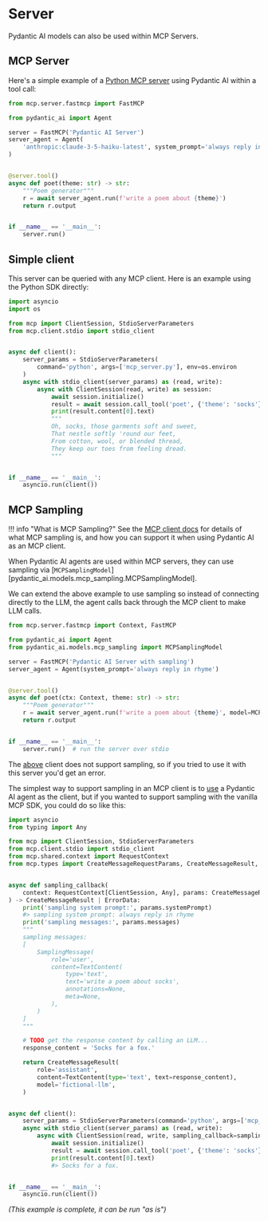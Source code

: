 # Server

Pydantic AI models can also be used within MCP Servers.

## MCP Server

Here's a simple example of a [Python MCP server](https://github.com/modelcontextprotocol/python-sdk) using Pydantic AI within a tool call:

```py {title="mcp_server.py"}
from mcp.server.fastmcp import FastMCP

from pydantic_ai import Agent

server = FastMCP('Pydantic AI Server')
server_agent = Agent(
    'anthropic:claude-3-5-haiku-latest', system_prompt='always reply in rhyme'
)


@server.tool()
async def poet(theme: str) -> str:
    """Poem generator"""
    r = await server_agent.run(f'write a poem about {theme}')
    return r.output


if __name__ == '__main__':
    server.run()
```

## Simple client

This server can be queried with any MCP client. Here is an example using the Python SDK directly:

```py {title="mcp_client.py" requires="mcp_server.py" dunder_name="not_main"}
import asyncio
import os

from mcp import ClientSession, StdioServerParameters
from mcp.client.stdio import stdio_client


async def client():
    server_params = StdioServerParameters(
        command='python', args=['mcp_server.py'], env=os.environ
    )
    async with stdio_client(server_params) as (read, write):
        async with ClientSession(read, write) as session:
            await session.initialize()
            result = await session.call_tool('poet', {'theme': 'socks'})
            print(result.content[0].text)
            """
            Oh, socks, those garments soft and sweet,
            That nestle softly 'round our feet,
            From cotton, wool, or blended thread,
            They keep our toes from feeling dread.
            """


if __name__ == '__main__':
    asyncio.run(client())
```

## MCP Sampling

!!! info "What is MCP Sampling?"
    See the [MCP client docs](./client.md#mcp-sampling) for details of what MCP sampling is, and how you can support it when using Pydantic AI as an MCP client.

When Pydantic AI agents are used within MCP servers, they can use sampling via [`MCPSamplingModel`][pydantic_ai.models.mcp_sampling.MCPSamplingModel].

We can extend the above example to use sampling so instead of connecting directly to the LLM, the agent calls back through the MCP client to make LLM calls.

```py {title="mcp_server_sampling.py"}
from mcp.server.fastmcp import Context, FastMCP

from pydantic_ai import Agent
from pydantic_ai.models.mcp_sampling import MCPSamplingModel

server = FastMCP('Pydantic AI Server with sampling')
server_agent = Agent(system_prompt='always reply in rhyme')


@server.tool()
async def poet(ctx: Context, theme: str) -> str:
    """Poem generator"""
    r = await server_agent.run(f'write a poem about {theme}', model=MCPSamplingModel(session=ctx.session))
    return r.output


if __name__ == '__main__':
    server.run()  # run the server over stdio
```

The [above](#simple-client) client does not support sampling, so if you tried to use it with this server you'd get an error.

The simplest way to support sampling in an MCP client is to [use](./client.md#mcp-sampling) a Pydantic AI agent as the client, but if you wanted to support sampling with the vanilla MCP SDK, you could do so like this:

```py {title="mcp_client_sampling.py" requires="mcp_server_sampling.py"}
import asyncio
from typing import Any

from mcp import ClientSession, StdioServerParameters
from mcp.client.stdio import stdio_client
from mcp.shared.context import RequestContext
from mcp.types import CreateMessageRequestParams, CreateMessageResult, ErrorData, TextContent


async def sampling_callback(
    context: RequestContext[ClientSession, Any], params: CreateMessageRequestParams
) -> CreateMessageResult | ErrorData:
    print('sampling system prompt:', params.systemPrompt)
    #> sampling system prompt: always reply in rhyme
    print('sampling messages:', params.messages)
    """
    sampling messages:
    [
        SamplingMessage(
            role='user',
            content=TextContent(
                type='text',
                text='write a poem about socks',
                annotations=None,
                meta=None,
            ),
        )
    ]
    """

    # TODO get the response content by calling an LLM...
    response_content = 'Socks for a fox.'

    return CreateMessageResult(
        role='assistant',
        content=TextContent(type='text', text=response_content),
        model='fictional-llm',
    )


async def client():
    server_params = StdioServerParameters(command='python', args=['mcp_server_sampling.py'])
    async with stdio_client(server_params) as (read, write):
        async with ClientSession(read, write, sampling_callback=sampling_callback) as session:
            await session.initialize()
            result = await session.call_tool('poet', {'theme': 'socks'})
            print(result.content[0].text)
            #> Socks for a fox.


if __name__ == '__main__':
    asyncio.run(client())
```

_(This example is complete, it can be run "as is")_
